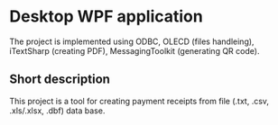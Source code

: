 # Desktop WPF application
The project is implemented using ODBC, OLECD (files handleing), iTextSharp (creating PDF), MessagingToolkit (generating QR code).

## Short description
This project is a tool for creating payment receipts from file (.txt, .csv, .xls/.xlsx, .dbf) data base.
